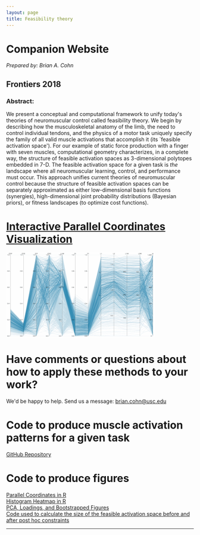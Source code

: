 ```yaml
---
layout: page
title: Feasibility theory
---
```

# Companion Website
*Prepared by: Brian A. Cohn*

## Frontiers 2018
### **Abstract:**
We present a conceptual and computational framework to unify today's theories of neuromuscular control called feasibility theory.
We begin by describing how the musculoskeletal anatomy of the limb, the need to control individual tendons, and the physics of a motor task uniquely specify the family of all valid muscle activations that accomplish it (its `feasible activation space').
For our example of static force production with a finger with seven muscles, computational geometry characterizes, in a complete way, the structure of  feasible activation spaces as 3-dimensional polytopes embedded in 7-D.
The feasible activation space for a given task is _the_ landscape where all neuromuscular learning, control, and performance must occur.
This approach unifies current theories of neuromuscular control because the structure of feasible activation spaces can be separately approximated as either low-dimensional basis functions (synergies), high-dimensional joint probability distributions (Bayesian priors), or fitness landscapes (to optimize cost functions).
# [Interactive Parallel Coordinates Visualization](https://briancohn.github.io/space-parcoords/)
<img src="../../img/projects/cohn2017.gif">

# Have comments or questions about how to apply these methods to your work?
We'd be happy to help. Send us a message: brian.cohn@usc.edu

# Code to produce muscle activation patterns for a given task
[GitHub Repository](https://github.com/briancohn/space)

# Code to produce figures  
[Parallel Coordinates in R](https://github.com/briancohn/fig5_parcoord)  
[Histogram Heatmap in R](https://github.com/briancohn/space/blob/master/src/R/hist_heatmap.r)  
[PCA, Loadings, and Bootstrapped Figures](https://github.com/briancohn/space/tree/master/pca_figure_code)  
[Code used to calculate the size of the feasible activation space before and after post hoc constraints](https://github.com/briancohn/constraint_statistics/blob/master/main.Rmd)  

________


#
